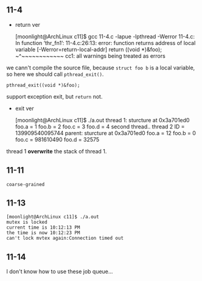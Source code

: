 ## 11-4

- return ver

    [moonlight@ArchLinux c11]$ gcc 11-4.c -lapue -lpthread -Werror
    11-4.c: In function ‘thr_fn1’:
    11-4.c:26:13: error: function returns address of local variable [-Werror=return-local-addr]
         return ((void *)&foo);
                ~^~~~~~~~~~~~~
    cc1: all warnings being treated as errors

we cann't compile the source file, because `struct foo b` is a local variable, so here we should call `pthread_exit()`.

    pthread_exit((void *)&foo);

support exception exit, but `return` not.

- exit ver


    [moonlight@ArchLinux c11]$ ./a.out 
    thread 1:
     sturcture at 0x3a701ed0
     foo.a = 1
     foo.b = 2
     foo.c = 3
     foo.d = 4
    second thread..
    thread 2 ID = 139909540095744
    parent:
     sturcture at 0x3a701ed0
     foo.a = 12
     foo.b = 0
     foo.c = 981610490
     foo.d = 32575

thread 1 __overwrite__ the stack of thread 1.




## 11-11
`coarse-grained`

## 11-13

    [moonlight@ArchLinux c11]$ ./a.out
    mutex is locked
    current time is 10:12:13 PM
    the time is now 10:12:23 PM
    can't lock mvtex again:Connection timed out


## 11-14

I don't know how to use these job queue... 
